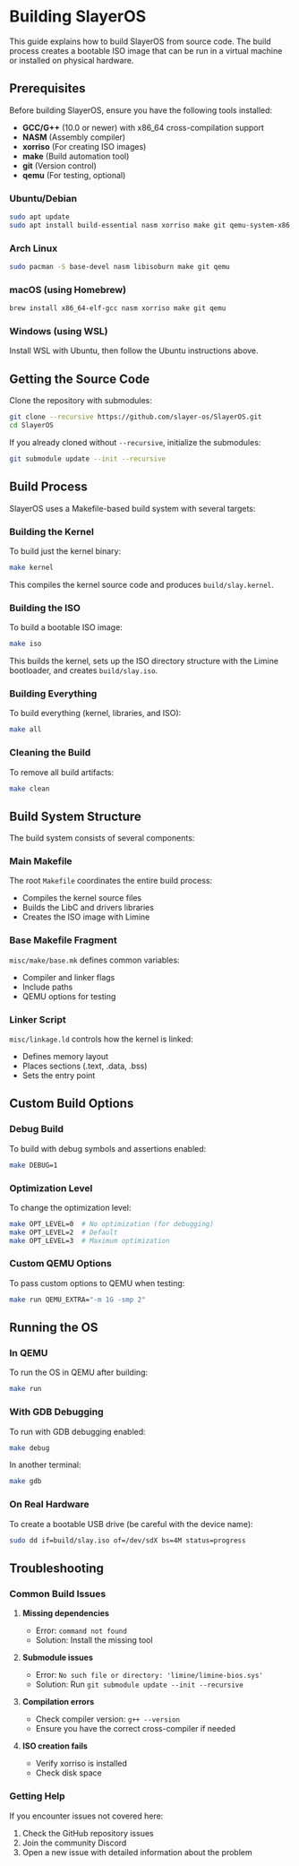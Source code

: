 # Building SlayerOS

This guide explains how to build SlayerOS from source code. The build process creates a bootable ISO image that can be run in a virtual machine or installed on physical hardware.

## Prerequisites

Before building SlayerOS, ensure you have the following tools installed:

- **GCC/G++** (10.0 or newer) with x86_64 cross-compilation support
- **NASM** (Assembly compiler)
- **xorriso** (For creating ISO images)
- **make** (Build automation tool)
- **git** (Version control)
- **qemu** (For testing, optional)

### Ubuntu/Debian

```bash
sudo apt update
sudo apt install build-essential nasm xorriso make git qemu-system-x86
```

### Arch Linux

```bash
sudo pacman -S base-devel nasm libisoburn make git qemu
```

### macOS (using Homebrew)

```bash
brew install x86_64-elf-gcc nasm xorriso make git qemu
```

### Windows (using WSL)

Install WSL with Ubuntu, then follow the Ubuntu instructions above.

## Getting the Source Code

Clone the repository with submodules:

```bash
git clone --recursive https://github.com/slayer-os/SlayerOS.git
cd SlayerOS
```

If you already cloned without `--recursive`, initialize the submodules:

```bash
git submodule update --init --recursive
```

## Build Process

SlayerOS uses a Makefile-based build system with several targets:

### Building the Kernel

To build just the kernel binary:

```bash
make kernel
```

This compiles the kernel source code and produces `build/slay.kernel`.

### Building the ISO

To build a bootable ISO image:

```bash
make iso
```

This builds the kernel, sets up the ISO directory structure with the Limine bootloader, and creates `build/slay.iso`.

### Building Everything

To build everything (kernel, libraries, and ISO):

```bash
make all
```

### Cleaning the Build

To remove all build artifacts:

```bash
make clean
```

## Build System Structure

The build system consists of several components:

### Main Makefile

The root `Makefile` coordinates the entire build process:

- Compiles the kernel source files
- Builds the LibC and drivers libraries
- Creates the ISO image with Limine

### Base Makefile Fragment

`misc/make/base.mk` defines common variables:

- Compiler and linker flags
- Include paths
- QEMU options for testing

### Linker Script

`misc/linkage.ld` controls how the kernel is linked:

- Defines memory layout
- Places sections (.text, .data, .bss)
- Sets the entry point

## Custom Build Options

### Debug Build

To build with debug symbols and assertions enabled:

```bash
make DEBUG=1
```

### Optimization Level

To change the optimization level:

```bash
make OPT_LEVEL=0  # No optimization (for debugging)
make OPT_LEVEL=2  # Default
make OPT_LEVEL=3  # Maximum optimization
```

### Custom QEMU Options

To pass custom options to QEMU when testing:

```bash
make run QEMU_EXTRA="-m 1G -smp 2"
```

## Running the OS

### In QEMU

To run the OS in QEMU after building:

```bash
make run
```

### With GDB Debugging

To run with GDB debugging enabled:

```bash
make debug
```

In another terminal:

```bash
make gdb
```

### On Real Hardware

To create a bootable USB drive (be careful with the device name):

```bash
sudo dd if=build/slay.iso of=/dev/sdX bs=4M status=progress
```

## Troubleshooting

### Common Build Issues

1. **Missing dependencies**
   - Error: `command not found`
   - Solution: Install the missing tool

2. **Submodule issues**
   - Error: `No such file or directory: 'limine/limine-bios.sys'`
   - Solution: Run `git submodule update --init --recursive`

3. **Compilation errors**
   - Check compiler version: `g++ --version`
   - Ensure you have the correct cross-compiler if needed

4. **ISO creation fails**
   - Verify xorriso is installed
   - Check disk space

### Getting Help

If you encounter issues not covered here:

1. Check the GitHub repository issues
2. Join the community Discord
3. Open a new issue with detailed information about the problem 